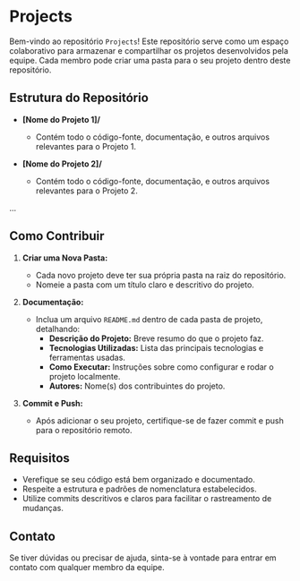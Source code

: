 # Projects

Bem-vindo ao repositório `Projects`! Este repositório serve como um espaço colaborativo para armazenar e compartilhar os projetos desenvolvidos pela equipe. Cada membro pode criar uma pasta para o seu projeto dentro deste repositório.

## Estrutura do Repositório

- **[Nome do Projeto 1]/**
  - Contém todo o código-fonte, documentação, e outros arquivos relevantes para o Projeto 1.
  
- **[Nome do Projeto 2]/**
  - Contém todo o código-fonte, documentação, e outros arquivos relevantes para o Projeto 2.

...

## Como Contribuir

1. **Criar uma Nova Pasta:**
   - Cada novo projeto deve ter sua própria pasta na raiz do repositório.
   - Nomeie a pasta com um título claro e descritivo do projeto.
   
2. **Documentação:**
   - Inclua um arquivo `README.md` dentro de cada pasta de projeto, detalhando:
     - **Descrição do Projeto:** Breve resumo do que o projeto faz.
     - **Tecnologias Utilizadas:** Lista das principais tecnologias e ferramentas usadas.
     - **Como Executar:** Instruções sobre como configurar e rodar o projeto localmente.
     - **Autores:** Nome(s) dos contribuintes do projeto.

3. **Commit e Push:**
   - Após adicionar o seu projeto, certifique-se de fazer commit e push para o repositório remoto.

## Requisitos

- Verefique se seu código está bem organizado e documentado.
- Respeite a estrutura e padrões de nomenclatura estabelecidos.
- Utilize commits descritivos e claros para facilitar o rastreamento de mudanças.

## Contato

Se tiver dúvidas ou precisar de ajuda, sinta-se à vontade para entrar em contato com qualquer membro da equipe.
